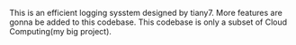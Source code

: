 This is an efficient logging sysstem designed by tiany7.
More features are gonna be added to this codebase. 
This codebase is only a subset of Cloud Computing(my big project). 
